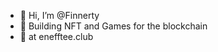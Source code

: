 - 👋 Hi, I’m @Finnerty
- 👀 Building NFT and Games for the blockchain
- 🌱 at enefftee.club

<!---
Finnerty/Finnerty is a ✨ special ✨ repository because its `README.md` (this file) appears on your GitHub profile.
You can click the Preview link to take a look at your changes.
--->
